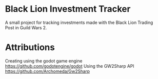 # Black Lion Investment Tracker

A small project for tracking investments made with the Black Lion Trading Post in Guild Wars 2.

# Attributions
Creating using the godot game engine https://github.com/godotengine/godot
Using the GW2Sharp API https://github.com/Archomeda/Gw2Sharp
